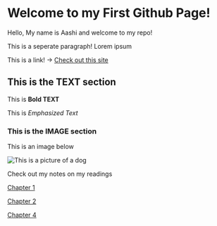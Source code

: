 # Welcome to my First Github Page!

Hello, My name is Aashi and welcome to my repo!

This is a seperate paragraph! Lorem ipsum

This is a link! -> [Check out this site](https://bongo.cat)

## This is the TEXT section

This is **Bold TEXT**

This is _Emphasized Text_

### This is the IMAGE section

This is an image below

![This is a picture of a dog](https://cdn.cdnstep.com/DkVh8JFXAujhfGjeWxmm/0.thumb128.webp)

Check out my notes on my readings 

[Chapter 1](https://github.com/AJdesignb/MM621_F25/blob/main/Journal/Doet_chapter1_notes)

[Chapter 2](https://github.com/AJdesignb/MM621_F25/blob/main/Journal/Doet_chapter2_notes)

[Chapter 4](https://github.com/AJdesignb/MM621_F25/blob/main/Journal/Doet_chapter4_notes)

